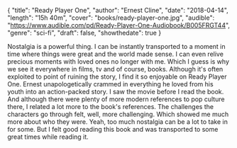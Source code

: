 {
  "title": "Ready Player One",
  "author": "Ernest Cline",
  "date": "2018-04-14",
  "length": "15h 40m",
  "cover": "books/ready-player-one.jpg",
  "audible": "https://www.audible.com/pd/Ready-Player-One-Audiobook/B005FRGT44",
  "genre": "sci-fi",
  "draft": false,
  "showthedate": true
}

Nostalgia is a powerful thing. I can be instantly transported to a moment in time where things were great and the world made sense. I can even relive precious moments with loved ones no longer with me. Which I guess is why we see it everywhere in films, tv and of course, books. Although it's often exploited to point of ruining the story, I find it so enjoyable on Ready Player One. Ernest unapologetically crammed in everything he loved from his youth into an action-packed story. I saw the movie before I read the book. And although there were plenty of more modern references to pop culture there, I related a lot more to the book's references. The challenges the characters go through felt, well, more challenging. Which showed me much more about who they were. Yeah, too much nostalgia can be a lot to take in for some. But I felt good reading this book and was transported to some great times while reading it.